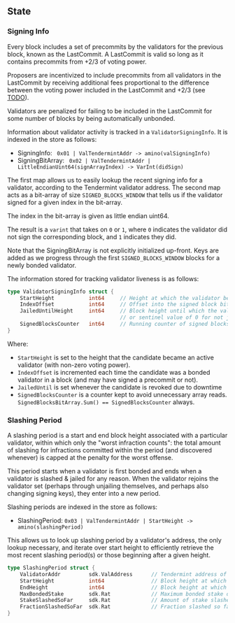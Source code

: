## State

### Signing Info

Every block includes a set of precommits by the validators for the previous block, 
known as the LastCommit. A LastCommit is valid so long as it contains precommits from +2/3 of voting power.

Proposers are incentivized to include precommits from all
validators in the LastCommit by receiving additional fees
proportional to the difference between the voting power included in the
LastCommit and +2/3 (see [TODO](https://github.com/cosmos/cosmos-sdk/issues/967)).

Validators are penalized for failing to be included in the LastCommit for some
number of blocks by being automatically unbonded.

Information about validator activity is tracked in a `ValidatorSigningInfo`. 
It is indexed in the store as follows:

- SigningInfo: ` 0x01 | ValTendermintAddr -> amino(valSigningInfo)`
- SigningBitArray: ` 0x02 | ValTendermintAddr | LittleEndianUint64(signArrayIndex) -> VarInt(didSign)`

The first map allows us to easily lookup the recent signing info for a
validator, according to the Tendermint validator address. The second map acts as
a bit-array of size `SIGNED_BLOCKS_WINDOW` that tells us if the validator signed for a given index in the bit-array.

The index in the bit-array is given as little endian uint64.

The result is a `varint` that takes on `0` or `1`, where `0` indicates the
validator did not sign the corresponding block, and `1` indicates they did.

Note that the SigningBitArray is not explicitly initialized up-front. Keys are
added as we progress through the first `SIGNED_BLOCKS_WINDOW` blocks for a newly
bonded validator.

The information stored for tracking validator liveness is as follows:

```go
type ValidatorSigningInfo struct {
    StartHeight           int64     // Height at which the validator became able to sign blocks
    IndexOffset           int64     // Offset into the signed block bit array
    JailedUntilHeight     int64     // Block height until which the validator is jailed,
                                    // or sentinel value of 0 for not jailed
    SignedBlocksCounter   int64     // Running counter of signed blocks
}

```

Where:
* `StartHeight` is set to the height that the candidate became an active validator (with non-zero voting power).
* `IndexOffset` is incremented each time the candidate was a bonded validator in a block (and may have signed a precommit or not).
* `JailedUntil` is set whenever the candidate is revoked due to downtime
* `SignedBlocksCounter` is a counter kept to avoid unnecessary array reads. `SignedBlocksBitArray.Sum() == SignedBlocksCounter` always.

### Slashing Period

A slashing period is a start and end block height associated with a particular validator,
within which only the "worst infraction counts": the total amount of slashing for
infractions committed within the period (and discovered whenever) is capped at the
penalty for the worst offense.

This period starts when a validator is first bonded and ends when a validator is slashed & jailed
for any reason. When the validator rejoins the validator set (perhaps through unjailing themselves,
and perhaps also changing signing keys), they enter into a new period.

Slashing periods are indexed in the store as follows:

- SlashingPeriod: ` 0x03 | ValTendermintAddr | StartHeight -> amino(slashingPeriod) `

This allows us to look up slashing period by a validator's address, the only lookup necessary,
and iterate over start height to efficiently retrieve the most recent slashing period(s)
or those beginning after a given height.

```go
type SlashingPeriod struct {
    ValidatorAddr         sdk.ValAddress      // Tendermint address of the validator
    StartHeight           int64               // Block height at which slashing period begin
    EndHeight             int64               // Block height at which slashing period ended
    MaxBondedStake        sdk.Rat             // Maximum bonded stake during period
    StakeSlashedSoFar     sdk.Rat             // Amount of stake slashed so far
    FractionSlashedSoFar  sdk.Rat             // Fraction slashed so far, cumulative
}
```
